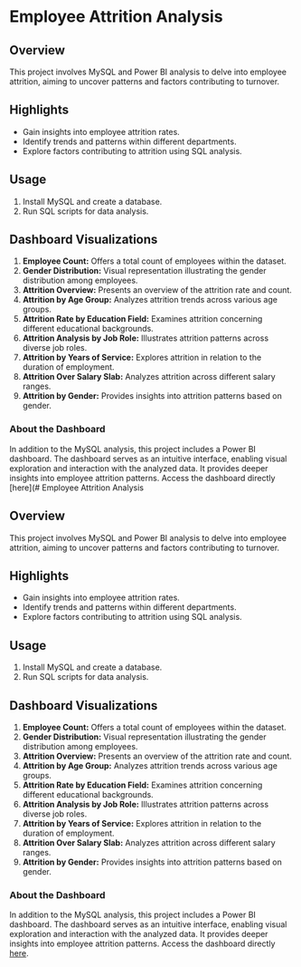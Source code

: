 # Employee Attrition Analysis

## Overview

This project involves MySQL and Power BI analysis to delve into employee attrition, aiming to uncover patterns and factors contributing to turnover.

## Highlights

- Gain insights into employee attrition rates.
- Identify trends and patterns within different departments.
- Explore factors contributing to attrition using SQL analysis.

## Usage

1. Install MySQL and create a database.
2. Run SQL scripts for data analysis.

## Dashboard Visualizations

1. **Employee Count:** Offers a total count of employees within the dataset.
2. **Gender Distribution:** Visual representation illustrating the gender distribution among employees.
3. **Attrition Overview:** Presents an overview of the attrition rate and count.
4. **Attrition by Age Group:** Analyzes attrition trends across various age groups.
5. **Attrition Rate by Education Field:** Examines attrition concerning different educational backgrounds.
6. **Attrition Analysis by Job Role:** Illustrates attrition patterns across diverse job roles.
7. **Attrition by Years of Service:** Explores attrition in relation to the duration of employment.
8. **Attrition Over Salary Slab:** Analyzes attrition across different salary ranges.
9. **Attrition by Gender:** Provides insights into attrition patterns based on gender.

### About the Dashboard

In addition to the MySQL analysis, this project includes a Power BI dashboard. The dashboard serves as an intuitive interface, enabling visual exploration and interaction with the analyzed data. It provides deeper insights into employee attrition patterns. Access the dashboard directly [here](# Employee Attrition Analysis

## Overview

This project involves MySQL and Power BI analysis to delve into employee attrition, aiming to uncover patterns and factors contributing to turnover.

## Highlights

- Gain insights into employee attrition rates.
- Identify trends and patterns within different departments.
- Explore factors contributing to attrition using SQL analysis.

## Usage

1. Install MySQL and create a database.
2. Run SQL scripts for data analysis.

## Dashboard Visualizations

1. **Employee Count:** Offers a total count of employees within the dataset.
2. **Gender Distribution:** Visual representation illustrating the gender distribution among employees.
3. **Attrition Overview:** Presents an overview of the attrition rate and count.
4. **Attrition by Age Group:** Analyzes attrition trends across various age groups.
5. **Attrition Rate by Education Field:** Examines attrition concerning different educational backgrounds.
6. **Attrition Analysis by Job Role:** Illustrates attrition patterns across diverse job roles.
7. **Attrition by Years of Service:** Explores attrition in relation to the duration of employment.
8. **Attrition Over Salary Slab:** Analyzes attrition across different salary ranges.
9. **Attrition by Gender:** Provides insights into attrition patterns based on gender.

### About the Dashboard

In addition to the MySQL analysis, this project includes a Power BI dashboard. The dashboard serves as an intuitive interface, enabling visual exploration and interaction with the analyzed data. It provides deeper insights into employee attrition patterns. Access the dashboard directly [here](https://1drv.ms/u/c/cedd82c7fa907987/ETPTUyBkXKNImS0pfEQsHREB2d5uYjp725ZFOkLItaDvHw?e=nBXIHh).
